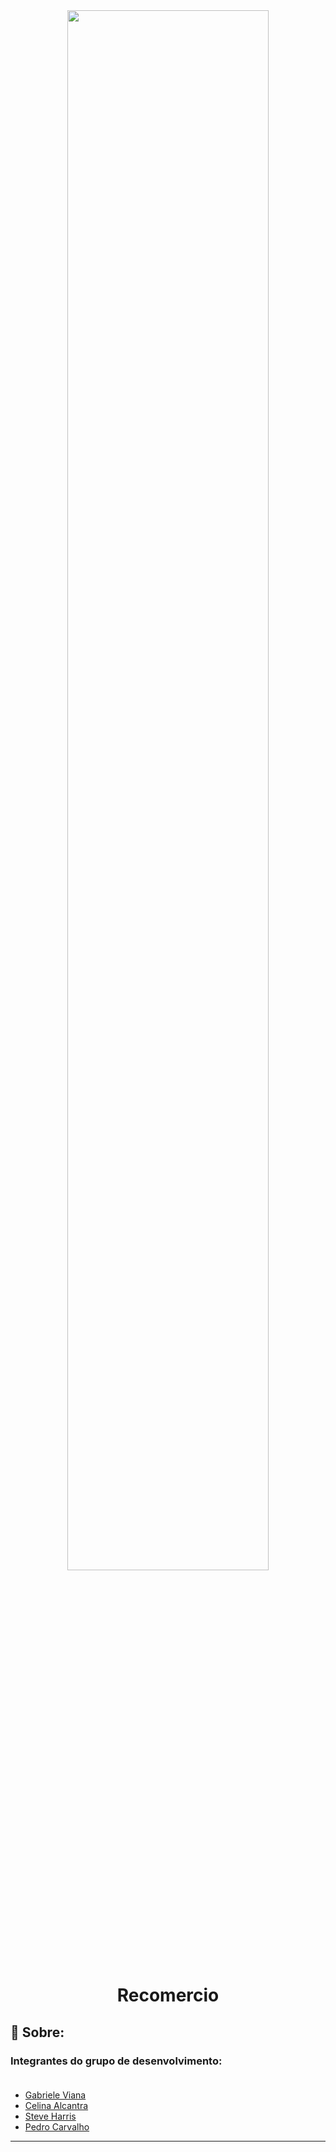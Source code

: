 <div align="center">
    <img  style="width:80%" src="/main/app/src/main/res/drawable/logosplash.png" />
    <h1>Recomercio </h1>
</div>

## 📔 Sobre:


### Integrantes do grupo de desenvolvimento:</br></br>

- [Gabriele Viana](https://github.com/Gabigrr)
- [Celina Alcantra](https://github.com/celinaalcantara)
- [Steve Harris](https://github.com/SPDHRRS)
- [Pedro Carvalho](https://github.com/PedroHFCarvalho)


---
